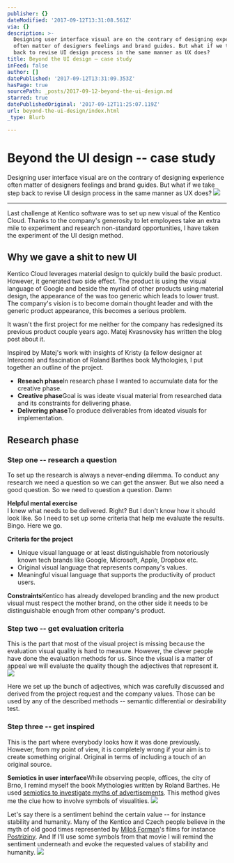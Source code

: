 ```yaml
---
publisher: {}
dateModified: '2017-09-12T13:31:08.561Z'
via: {}
description: >-
  Designing user interface visual are on the contrary of designing experience
  often matter of designers feelings and brand guides. But what if we take step
  back to revise UI design process in the same manner as UX does?
title: Beyond the UI design – case study
inFeed: false
author: []
datePublished: '2017-09-12T13:31:09.353Z'
hasPage: true
sourcePath: _posts/2017-09-12-beyond-the-ui-design.md
starred: true
datePublishedOriginal: '2017-09-12T11:25:07.119Z'
url: beyond-the-ui-design/index.html
_type: Blurb

---
```

# Beyond the UI design -- case study

Designing user interface visual are on the contrary of designing experience often matter of designers feelings and brand guides. But what if we take step back to revise UI design process in the same manner as UX does?
![](https://the-grid-user-content.s3-us-west-2.amazonaws.com/bbb38962-8828-401a-9f2e-74c6b77aa217.png)

---

Last challenge at Kentico software was to set up new visual of the Kentico Cloud. Thanks to the company's generosity to let employees take an extra mile to experiment and research non-standard opportunities, I have taken the experiment of the UI design method.

## Why we gave a shit to new UI

Kentico Cloud leverages material design to quickly build the basic product. However, it generated two side effect. The product is using the visual language of Google and beside the myriad of other products using material design, the appearance of the was too generic which leads to lower trust. The company's vision is to become domain thought leader and with the generic product appearance, this becomes a serious problem.

It wasn't the first project for me neither for the company has redesigned its previous product couple years ago. Matej Kvasnovsky has written the blog post about it.

Inspired by Matej's work with insights of Kristy (a fellow designer at Intercom) and fascination of Roland Barthes book Mythologies, I put together an outline of the project.

* **Reseach phase**In research phase I wanted to accumulate data for the creative phase.
* **Creative phase**Goal is was ideate visual material from researched data and its constraints for delivering phase.
* **Delivering phase**To produce deliverables from ideated visuals for implementation.

## Research phase

### Step one -- research a question

To set up the research is always a never-ending dilemma. To conduct any research we need a question so we can get the answer. But we also need a good question. So we need to question a question. Damn

**Helpful mental exercise**  
I knew what needs to be delivered. Right? But I don't know how it should look like. So I need to set up some criteria that help me evaluate the results. Bingo. Here we go.

**Criteria for the project**

* Unique visual language or at least distinguishable from notoriously known tech brands like Google, Microsoft, Apple, Dropbox etc.
* Original visual language that represents company's values.
* Meaningful visual language that supports the productivity of product users.

**Constraints**Kentico has already developed branding and the new product visual must respect the mother brand, on the other side it needs to be distinguishable enough from other company's product.

### Step two -- get evaluation criteria

This is the part that most of the visual project is missing because the evaluation visual quality is hard to measure. However, the clever people have done the evaluation methods for us. Since the visual is a matter of appeal we will evaluate the quality though the adjectives that represent it.
![](https://the-grid-user-content.s3-us-west-2.amazonaws.com/4bc6ca8e-41aa-4046-900a-d288372b9592.png)

Here we set up the bunch of adjectives, which was carefully discussed and derived from the project request and the company values. Those can be used by any of the described methods -- semantic differential or desirability test.

### Step three -- get inspired

This is the part where everybody looks how it was done previously. However, from my point of view, it is completely wrong if your aim is to create something original. Original in terms of including a touch of an original source.

**Semiotics in user interface**While observing people, offices, the city of Brno, I remind myself the book Mythologies written by Roland Barthes. He used [semiotics to investigate myths of advertisements][0]. This method gives me the clue how to involve symbols of visualities.
![](https://the-grid-user-content.s3-us-west-2.amazonaws.com/06a32806-8254-4f94-b481-911cde1783a8.jpg)

Let's say there is a sentiment behind the certain value -- for instance stability and humanity. Many of the Kentico and Czech people believe in the myth of old good times represented by [Miloš Forman][1]'s films for instance [Postriziny][2]. And If I'll use some symbols from that movie I will remind the sentiment underneath and evoke the requested values of stability and humanity.
![](https://the-grid-user-content.s3-us-west-2.amazonaws.com/015b8b76-6cfc-4695-8f8d-9a05de285742.png)

[0]: http://visual-memory.co.uk/daniel/Documents/S4B/sem06.html
[1]: https://en.wikipedia.org/wiki/Miloš_Forman
[2]: https://en.wikipedia.org/wiki/Cutting_It_Short